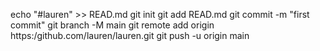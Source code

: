echo "#lauren" >> READ.md
git init
git add READ.md
git commit -m "first commit"
git branch -M main
git remote add origin https:/github.com/lauren/lauren.git
git push -u origin main
